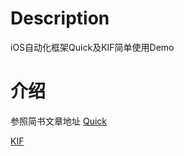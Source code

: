 # Description
iOS自动化框架Quick及KIF简单使用Demo

# 介绍
参照简书文章地址
[Quick](https://www.jianshu.com/p/5733a6548b98)

[KIF](https://www.jianshu.com/p/7918b0e2fdaa)

